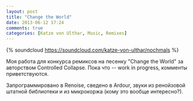 ```yaml
---
layout: post
title: "Change the World"
date: 2013-06-12 17:24
comments: true
categories: [Katze von Ulthar, Music, Remixes]
---
```


{% soundcloud https://soundcloud.com/katze-von-ulthar/nochmals %}

Моя работа для конкурса ремиксов на песенку "Change the World" за авторством Controlled Collapse. Пока что -- work in progress, комменты приветствуются.

Запрограммировано в Renoise, сведено в Ardour, звуки из ренойзовой штатной библиотеки и из микрокоржа (кому это вообще интересно?).
